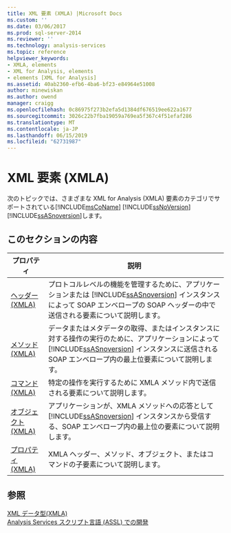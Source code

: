 ```yaml
---
title: XML 要素 (XMLA) |Microsoft Docs
ms.custom: ''
ms.date: 03/06/2017
ms.prod: sql-server-2014
ms.reviewer: ''
ms.technology: analysis-services
ms.topic: reference
helpviewer_keywords:
- XMLA, elements
- XML for Analysis, elements
- elements [XML for Analysis]
ms.assetid: 40ab2360-efb6-4ba6-bf23-e84964e51008
author: minewiskan
ms.author: owend
manager: craigg
ms.openlocfilehash: 0c86975f273b2efa5d1384df676519ee622a1677
ms.sourcegitcommit: 3026c22b7fba19059a769ea5f367c4f51efaf286
ms.translationtype: MT
ms.contentlocale: ja-JP
ms.lasthandoff: 06/15/2019
ms.locfileid: "62731987"
---
```

# <a name="xml-elements-xmla"></a>XML 要素 (XMLA)
  次のトピックでは、さまざまな XML for Analysis (XMLA) 要素のカテゴリでサポートされている[!INCLUDE[msCoName](../../includes/msconame-md.md)] [!INCLUDE[ssNoVersion](../../includes/ssnoversion-md.md)] [!INCLUDE[ssASnoversion](../../includes/ssasnoversion-md.md)]します。  
  
## <a name="in-this-section"></a>このセクションの内容  
  
|プロパティ|説明|  
|--------------|-----------------|  
|[ヘッダー &#40;XMLA&#41;](https://docs.microsoft.com/bi-reference/xmla/xml-elements-headers/xml-elements-headers)|プロトコルレベルの機能を管理するために、アプリケーションまたは [!INCLUDE[ssASnoversion](../../includes/ssasnoversion-md.md)] インスタンスによって SOAP エンベロープの SOAP ヘッダーの中で送信される要素について説明します。|  
|[メソッド&#40;XMLA&#41;](https://docs.microsoft.com/bi-reference/xmla/xml-elements-methods)|データまたはメタデータの取得、またはインスタンスに対する操作の実行のために、アプリケーションによって [!INCLUDE[ssASnoversion](../../includes/ssasnoversion-md.md)] インスタンスに送信される SOAP エンベロープ内の最上位要素について説明します。|  
|[コマンド&#40;XMLA&#41;](https://docs.microsoft.com/bi-reference/xmla/xml-elements-commands/xml-elements-commands)|特定の操作を実行するために XMLA メソッド内で送信される要素について説明します。|  
|[オブジェクト&#40;XMLA&#41;](https://docs.microsoft.com/bi-reference/xmla/xml-elements-objects)|アプリケーションが、XMLA メソッドへの応答として [!INCLUDE[ssASnoversion](../../includes/ssasnoversion-md.md)] インスタンスから受信する、SOAP エンベロープ内の最上位の要素について説明します。|  
|[プロパティ&#40;XMLA&#41;](https://docs.microsoft.com/bi-reference/xmla/xml-elements-properties/xml-elements-properties)|XMLA ヘッダー、メソッド、オブジェクト、またはコマンドの子要素について説明します。|  
  
## <a name="see-also"></a>参照  
 [XML データ型&#40;XMLA&#41;](https://docs.microsoft.com/bi-reference/xmla/xml-data-types/xml-data-types-xmla)   
 [Analysis Services スクリプト言語 (ASSL) での開発](../multidimensional-models/scripting-language-assl/developing-with-analysis-services-scripting-language-assl.md)  
  
  
